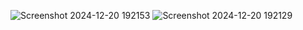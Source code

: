 ![Screenshot 2024-12-20 192153](https://github.com/user-attachments/assets/d197464f-4ee2-4e10-a1d2-0520fed1f96a)
![Screenshot 2024-12-20 192129](https://github.com/user-attachments/assets/685e4e26-e5ba-4dd2-a2ba-99f6fc010e79)
